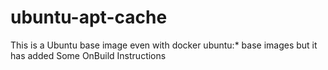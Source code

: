 # ubuntu-apt-cache
This is a Ubuntu base image even with docker ubuntu:* base images but it has added Some OnBuild Instructions
